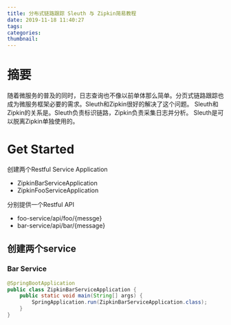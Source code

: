 ```yaml
---
title: 分布式链路跟踪 Sleuth 与 Zipkin简易教程
date: 2019-11-18 11:40:27
tags:
categories:
thumbnail:
---
```


# 摘要
随着微服务的普及的同时，日志查询也不像以前单体那么简单。分页式链路跟踪也成为微服务框架必要的需求。Sleuth和Zipkin很好的解决了这个问题。
Sleuth和Zipkin的关系是。Sleuth负责标识链路，Zipkin负责采集日志并分析。 Sleuth是可以脱离Zipkin单独使用的。

# Get Started

创建两个Restful Service Application
- ZipkinBarServiceApplication
- ZipkinFooServiceApplication

分别提供一个Restful API
- foo-service/api/foo/{messge}
- bar-service/api/bar/{message}

## 创建两个service

### Bar Service
```java
@SpringBootApplication
public class ZipkinBarServiceApplication {
    public static void main(String[] args) {
        SpringApplication.run(ZipkinBarServiceApplication.class);
    }
}
```
